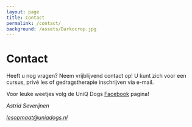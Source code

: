 ```yaml
---
layout: page
title: Contact
permalink: /contact/
background: /assets/Darkocrop.jpg
---
```

# Contact

Heeft u nog vragen? Neem vrijblijvend contact op! 
U kunt zich voor een cursus, privé les of gedragstherapie inschrijven via e-mail.   

Voor leuke weetjes volg de UniQ Dogs [Facebook](https://facebook.com/positieveopvoeding) pagina! 


<address>
    <p>Astrid Severijnen</p>
    <p><a href="mailto:lesopmaat@uniqdogs.nl">lesopmaat@uniqdogs.nl</a></p>
</address>
